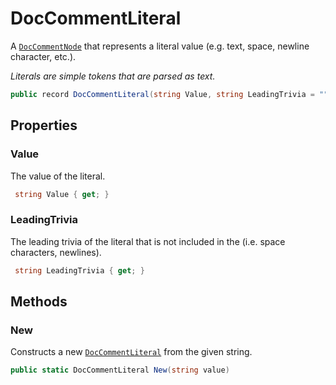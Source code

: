 # DocCommentLiteral
A [`DocCommentNode`](./DocCommentNode.md) that represents a literal value (e.g. text, space, newline character, etc.).

_Literals are simple tokens that are parsed as text._

```cs
public record DocCommentLiteral(string Value, string LeadingTrivia = "") : DocCommentNode
```

## Properties
### Value
The value of the literal.

```cs
 string Value { get; }
```

### LeadingTrivia
The leading trivia of the literal that is not included in the <paramref name="Value"/>(i.e. space characters, newlines).

```cs
 string LeadingTrivia { get; }
```

## Methods
### New
Constructs a new [`DocCommentLiteral`](./DocCommentLiteral.md) from the given string.

```cs
public static DocCommentLiteral New(string value)
```

